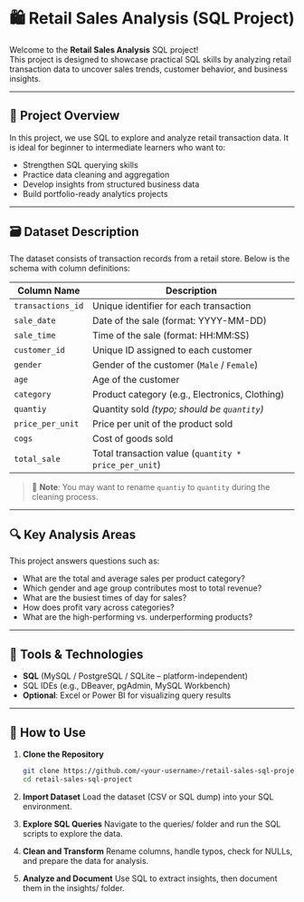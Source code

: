 # 🛍️ Retail Sales Analysis (SQL Project)

Welcome to the **Retail Sales Analysis** SQL project!  
This project is designed to showcase practical SQL skills by analyzing retail transaction data to uncover sales trends, customer behavior, and business insights.

---

## 📁 Project Overview

In this project, we use SQL to explore and analyze retail transaction data. It is ideal for beginner to intermediate learners who want to:

- Strengthen SQL querying skills
- Practice data cleaning and aggregation
- Develop insights from structured business data
- Build portfolio-ready analytics projects

---

## 🗃️ Dataset Description

The dataset consists of transaction records from a retail store. Below is the schema with column definitions:

| Column Name       | Description                                               |
|-------------------|-----------------------------------------------------------|
| `transactions_id` | Unique identifier for each transaction                    |
| `sale_date`       | Date of the sale (format: YYYY-MM-DD)                     |
| `sale_time`       | Time of the sale (format: HH:MM:SS)                       |
| `customer_id`     | Unique ID assigned to each customer                       |
| `gender`          | Gender of the customer (`Male` / `Female`)                |
| `age`             | Age of the customer                                       |
| `category`        | Product category (e.g., Electronics, Clothing)            |
| `quantiy`         | Quantity sold *(typo; should be `quantity`)*              |
| `price_per_unit`  | Price per unit of the product sold                        |
| `cogs`            | Cost of goods sold                                        |
| `total_sale`      | Total transaction value (`quantity * price_per_unit`)     |

> 📝 **Note**: You may want to rename `quantiy` to `quantity` during the cleaning process.

---

## 🔍 Key Analysis Areas

This project answers questions such as:

- What are the total and average sales per product category?
- Which gender and age group contributes most to total revenue?
- What are the busiest times of day for sales?
- How does profit vary across categories?
- What are the high-performing vs. underperforming products?

---

## 🧰 Tools & Technologies

- **SQL** (MySQL / PostgreSQL / SQLite – platform-independent)
- SQL IDEs (e.g., DBeaver, pgAdmin, MySQL Workbench)
- **Optional**: Excel or Power BI for visualizing query results

---

## 🚀 How to Use

1. **Clone the Repository**  
   ```bash
   git clone https://github.com/<your-username>/retail-sales-sql-project.git
   cd retail-sales-sql-project

2. **Import Dataset**
Load the dataset (CSV or SQL dump) into your SQL environment.

3. **Explore SQL Queries**
Navigate to the queries/ folder and run the SQL scripts to explore the data.

4. **Clean and Transform**
Rename columns, handle typos, check for NULLs, and prepare the data for analysis.

5. **Analyze and Document**
Use SQL to extract insights, then document them in the insights/ folder.
